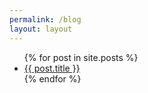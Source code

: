```yaml
---
permalink: /blog
layout: layout
---
```


<ul>
    {% for post in site.posts %}
        <li><a href="{{ post.url | relative_url }}">{{ post.title }}</a></li>
    {% endfor %}
</ul>